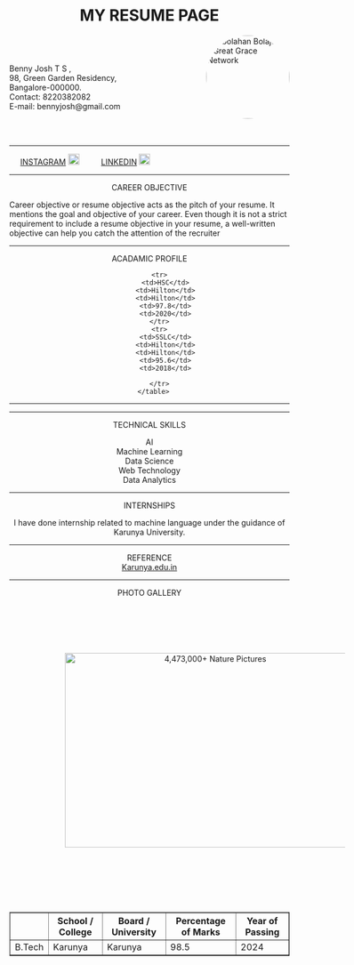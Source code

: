 <!DOCTYPE html>
<html>

<body>

<center><h1>MY RESUME PAGE</h1></center>
<img align="right" src="https://www.greatgracenetwork.com/wp-content/uploads/2021/05/blank-male-silhouette.jpg" jsaction="load:XAeZkd;" jsname="HiaYvf" class="n3VNCb KAlRDb" alt="Gbolahan Bolajoko - Great Grace Network" data-noaft="1" style="width: 150px; height: 150px; margin: 0px; border-radius: 100px">

<p>
<br><br>
<br> Benny Josh T S ,<br>98, Green Garden Residency,<br>Bangalore-000000.<br>Contact: 8220382082<br>E-mail: bennyjosh@gmail.com
</p>
<br><br>
<hr>
<p>&nbsp
&nbsp&nbsp&nbsp<a href="insta.htm">INSTAGRAM</a>
<img src="https://upload.wikimedia.org/wikipedia/commons/9/95/Instagram_logo_2022.svg" jsaction="load:XAeZkd;" jsname="HiaYvf" class="n3VNCb KAlRDb" alt="Instagram - Wikipedia" data-noaft="1" style="width: 20px; height: 20px; margin: 0px;">
&nbsp&nbsp&nbsp&nbsp&nbsp&nbsp&nbsp&nbsp&nbsp<a href="linkedin.htm">LINKEDIN</a>
<img src="https://pngimg.com/uploads/linkedIn/small/linkedIn_PNG15.png" jsaction="load:XAeZkd;" jsname="HiaYvf" class="n3VNCb KAlRDb" alt="LinkedIn logo PNG images free download" data-noaft="1" style="width: 20px; height:20px; margin: 0px;">
<hr><center>CAREER OBJECTIVE</center></hr>
<p>Career objective or resume objective acts as the pitch of your resume. It mentions the goal and objective of your career. Even though it is not a strict requirement to include a resume objective in your resume, a well-written objective can help you catch the attention of the recruiter</p>
<hr><center>ACADAMIC PROFILE</center></hr>


   <body><center>
      <table border = "1">
         <tr>
           <th></th>
            <th>School / College</th>
            <th>Board / University</th>
              <th>Percentage of Marks</th>
                <th>Year of Passing</th>
         </tr>
         <tr>
            <td>B.Tech</td>
            <td>Karunya</td>
            <td>Karunya</td>
            <td>98.5</td>
            <td>2024</td>
         </tr>
         
         <tr>
            <td>HSC</td>
            <td>Hilton</td>
            <td>Hilton</td>
            <td>97.8</td>
            <td>2020</td>
         </tr>
         <tr>
            <td>SSLC</td>
            <td>Hilton</td>
            <td>Hilton</td>
            <td>95.6</td>
            <td>2018</td>

         </tr>
      </table>
   </center></body>
   <hr>

<hr><center>TECHNICAL SKILLS</hr></center>
<p>AI<br>Machine Learning<br>Data Science<br>Web Technology<br>Data Analytics<br>
<hr><center>INTERNSHIPS</center></hr>
<p>I have done internship related to machine language under the guidance of Karunya University.</p>
<hr><center>REFERENCE</center></hr>
<center><a href="Karunya.edu.htm">Karunya.edu.in</a></center>
<center><hr>PHOTO GALLERY</hr></center>
<img src="https://img.freepik.com/free-photo/wide-angle-shot-single-tree-growing-clouded-sky-during-sunset-surrounded-by-grass_181624-22807.jpg?w=2000" jsaction="load:XAeZkd;" jsname="HiaYvf" class="n3VNCb KAlRDb" alt="4,473,000+ Nature Pictures" data-noaft="1" style="width: 525px; height: 350.175px; margin: 100px;">
</body>
</html>
